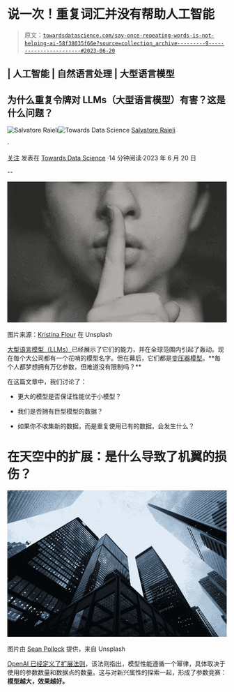 # 说一次！重复词汇并没有帮助人工智能

> 原文：[`towardsdatascience.com/say-once-repeating-words-is-not-helping-ai-58f38035f66e?source=collection_archive---------9-----------------------#2023-06-20`](https://towardsdatascience.com/say-once-repeating-words-is-not-helping-ai-58f38035f66e?source=collection_archive---------9-----------------------#2023-06-20)

## | 人工智能 | 自然语言处理 | 大型语言模型

## 为什么重复令牌对 LLMs（大型语言模型）有害？这是什么问题？

[](https://salvatore-raieli.medium.com/?source=post_page-----58f38035f66e--------------------------------)![Salvatore Raieli](https://salvatore-raieli.medium.com/?source=post_page-----58f38035f66e--------------------------------)[](https://towardsdatascience.com/?source=post_page-----58f38035f66e--------------------------------)![Towards Data Science](https://towardsdatascience.com/?source=post_page-----58f38035f66e--------------------------------) [Salvatore Raieli](https://salvatore-raieli.medium.com/?source=post_page-----58f38035f66e--------------------------------)

·

[关注](https://medium.com/m/signin?actionUrl=https%3A%2F%2Fmedium.com%2F_%2Fsubscribe%2Fuser%2Ff1a08d9452cd&operation=register&redirect=https%3A%2F%2Ftowardsdatascience.com%2Fsay-once-repeating-words-is-not-helping-ai-58f38035f66e&user=Salvatore+Raieli&userId=f1a08d9452cd&source=post_page-f1a08d9452cd----58f38035f66e---------------------post_header-----------) 发表在 [Towards Data Science](https://towardsdatascience.com/?source=post_page-----58f38035f66e--------------------------------) ·14 分钟阅读·2023 年 6 月 20 日[](https://medium.com/m/signin?actionUrl=https%3A%2F%2Fmedium.com%2F_%2Fvote%2Ftowards-data-science%2F58f38035f66e&operation=register&redirect=https%3A%2F%2Ftowardsdatascience.com%2Fsay-once-repeating-words-is-not-helping-ai-58f38035f66e&user=Salvatore+Raieli&userId=f1a08d9452cd&source=-----58f38035f66e---------------------clap_footer-----------)

--

[](https://medium.com/m/signin?actionUrl=https%3A%2F%2Fmedium.com%2F_%2Fbookmark%2Fp%2F58f38035f66e&operation=register&redirect=https%3A%2F%2Ftowardsdatascience.com%2Fsay-once-repeating-words-is-not-helping-ai-58f38035f66e&source=-----58f38035f66e---------------------bookmark_footer-----------)![](img/40a23dee61acd2fe912d9497b6a07d5f.png)

图片来源：[Kristina Flour](https://unsplash.com/it/@tinaflour) 在 Unsplash

[大型语言模型（LLMs）](https://en.wikipedia.org/wiki/Large_language_model)已经展示了它们的能力，并在全球范围内引起了轰动。现在每个大公司都有一个花哨的模型名字。但在幕后，它们都是[变压器模型](https://en.wikipedia.org/wiki/Transformer_(machine_learning_model))。**每个人都梦想拥有万亿参数，但难道没有限制吗？**

在这篇文章中，我们讨论了：

+   更大的模型是否保证性能优于小模型？

+   我们是否拥有巨型模型的数据？

+   如果你不收集新的数据，而是重复使用已有的数据，会发生什么？

# 在天空中的扩展：是什么导致了机翼的损伤？

![](img/4c30898f3c8683fc888bf2424f1a20f8.png)

图片由 [Sean Pollock](https://unsplash.com/it/@seanpollock) 提供，来自 Unsplash

[OpenAI 已经定义了扩展法则](https://arxiv.org/abs/2001.08361)，该法则指出，模型性能遵循一个幂律，具体取决于使用的参数数量和数据点的数量。这与对新兴属性的探索一起，形成了参数竞赛：**模型越大，效果越好。**
